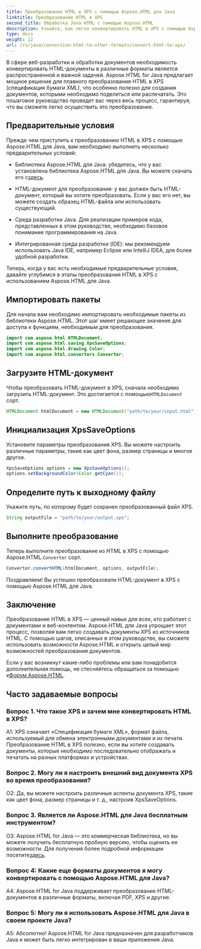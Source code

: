 ```yaml
---
title: Преобразование HTML в XPS с помощью Aspose.HTML для Java
linktitle: Преобразование HTML в XPS
second_title: Обработка Java HTML с помощью Aspose.HTML
description: Узнайте, как легко конвертировать HTML в XPS с помощью Aspose.HTML для Java. С легкостью создавайте кроссплатформенные документы.
type: docs
weight: 12
url: /ru/java/conversion-html-to-other-formats/convert-html-to-xps/
---
```

В сфере веб-разработки и обработки документов необходимость конвертировать HTML-документы в различные форматы является распространенной и важной задачей. Aspose.HTML for Java предлагает мощное решение для плавного преобразования HTML в XPS (спецификация бумаги XML), что особенно полезно для создания документов, которыми необходимо поделиться или распечатать. Это пошаговое руководство проведет вас через весь процесс, гарантируя, что вы сможете легко осуществить это преобразование.

## Предварительные условия

Прежде чем приступить к преобразованию HTML в XPS с помощью Aspose.HTML для Java, вам необходимо выполнить несколько предварительных условий:

-  Библиотека Aspose.HTML для Java: убедитесь, что у вас установлена библиотека Aspose.HTML для Java. Вы можете скачать его с[здесь](https://releases.aspose.com/html/java/).

- HTML-документ для преобразования: у вас должен быть HTML-документ, который вы хотите преобразовать. Если у вас его нет, вы можете создать образец HTML-файла или использовать существующий.

- Среда разработки Java. Для реализации примеров кода, представленных в этом руководстве, необходимо базовое понимание программирования на Java.

- Интегрированная среда разработки (IDE): мы рекомендуем использовать Java IDE, например Eclipse или IntelliJ IDEA, для более удобной разработки.

Теперь, когда у вас есть необходимые предварительные условия, давайте углубимся в этапы преобразования HTML в XPS с использованием Aspose.HTML для Java.

## Импортировать пакеты

Для начала вам необходимо импортировать необходимые пакеты из библиотеки Aspose.HTML. Этот шаг имеет решающее значение для доступа к функциям, необходимым для преобразования.

```java
import com.aspose.html.HTMLDocument;
import com.aspose.html.saving.XpsSaveOptions;
import com.aspose.html.drawing.Color;
import com.aspose.html.converters.Converter;
```

## Загрузите HTML-документ

 Чтобы преобразовать HTML-документ в XPS, сначала необходимо загрузить HTML-документ. Это достигается с помощью`HTMLDocument` сорт.

```java
HTMLDocument htmlDocument = new HTMLDocument("path/to/your/input.html");
```

## Инициализация XpsSaveOptions

Установите параметры преобразования XPS. Вы можете настроить различные параметры, такие как цвет фона, размер страницы и многое другое.

```java
XpsSaveOptions options = new XpsSaveOptions();
options.setBackgroundColor(Color.getCyan());
```

## Определите путь к выходному файлу

Укажите путь, по которому будет сохранен преобразованный файл XPS.

```java
String outputFile = "path/to/your/output.xps";
```

## Выполните преобразование

 Теперь выполните преобразование из HTML в XPS с помощью Aspose.HTML.`Converter` сорт.

```java
Converter.convertHTML(htmlDocument, options, outputFile);
```

Поздравляем! Вы успешно преобразовали HTML-документ в XPS с помощью Aspose.HTML для Java.

## Заключение

Преобразование HTML в XPS — ценный навык для всех, кто работает с документами и веб-контентом. Aspose.HTML для Java упрощает этот процесс, позволяя вам легко создавать документы XPS из источников HTML. С помощью шагов, описанных в этом руководстве, вы сможете использовать возможности Aspose.HTML и открыть целый мир возможностей преобразования документов.

 Если у вас возникнут какие-либо проблемы или вам понадобится дополнительная помощь, не стесняйтесь обращаться за помощью к[Форум Aspose.HTML](https://forum.aspose.com/).

## Часто задаваемые вопросы

### Вопрос 1. Что такое XPS и зачем мне конвертировать HTML в XPS?

A1: XPS означает «Спецификация бумаги XML», формат файла, используемый для обмена электронными документами и их печати. Преобразование HTML в XPS полезно, если вы хотите создавать документы, которые необходимо последовательно отображать и печатать на разных платформах и устройствах.

### Вопрос 2. Могу ли я настроить внешний вид документа XPS во время преобразования?

О2: Да, вы можете настроить различные аспекты документа XPS, такие как цвет фона, размер страницы и т. д., настроив XpsSaveOptions.

### Вопрос 3. Является ли Aspose.HTML для Java бесплатным инструментом?

 О3: Aspose.HTML for Java — это коммерческая библиотека, но вы можете получить бесплатную пробную версию, чтобы оценить ее возможности. Для получения более подробной информации посетите[здесь](https://releases.aspose.com/html/java).

### Вопрос 4: Какие еще форматы документов я могу конвертировать с помощью Aspose.HTML для Java?

A4: Aspose.HTML for Java поддерживает преобразование HTML-документов в различные форматы, включая PDF, XPS и другие.

### Вопрос 5: Могу ли я использовать Aspose.HTML для Java в своем проекте Java?

А5: Абсолютно! Aspose.HTML for Java предназначен для разработчиков Java и может быть легко интегрирован в ваши приложения Java.
